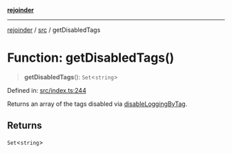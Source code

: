 [**rejoinder**](../../README.md)

***

[rejoinder](../../README.md) / [src](../README.md) / getDisabledTags

# Function: getDisabledTags()

> **getDisabledTags**(): `Set`\<`string`\>

Defined in: [src/index.ts:244](https://github.com/Xunnamius/rejoinder/blob/03e489ef814eb76375bd7c5b909232208414323d/src/index.ts#L244)

Returns an array of the tags disabled via [disableLoggingByTag](disableLoggingByTag.md).

## Returns

`Set`\<`string`\>

